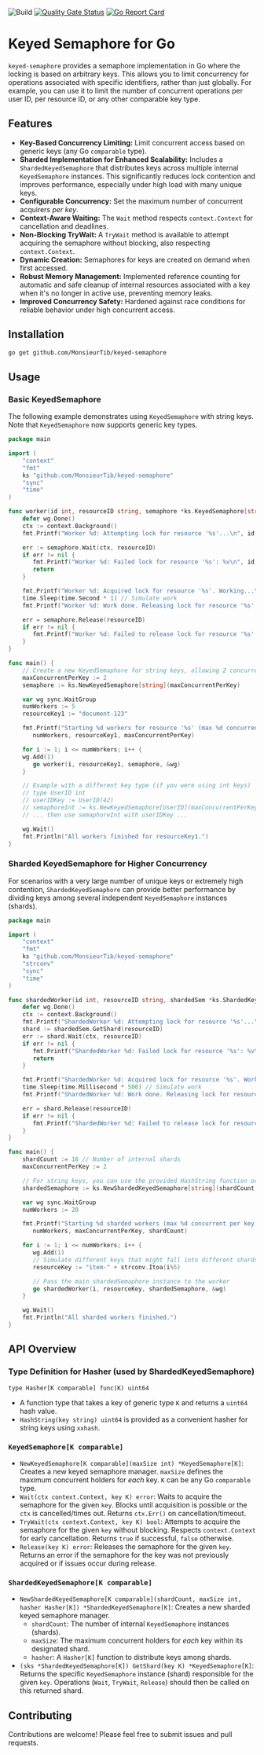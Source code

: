 ![Build](https://github.com/MonsieurTib/keyed-semaphore/actions/workflows/go.yml/badge.svg)
[![Quality Gate Status](https://sonarcloud.io/api/project_badges/measure?project=MonsieurTib_keyed-semaphore&metric=alert_status)](https://sonarcloud.io/summary/new_code?id=MonsieurTib_keyed-semaphore)
[![Go Report Card](https://goreportcard.com/badge/github.com/MonsieurTib/keyed-semaphore)](https://goreportcard.com/report/github.com/MonsieurTib/keyed-semaphore)


# Keyed Semaphore for Go

`keyed-semaphore` provides a semaphore implementation in Go where the locking is based on arbitrary keys. This allows you to limit concurrency for operations associated with specific identifiers, rather than just globally.
For example, you can use it to limit the number of concurrent operations per user ID, per resource ID, or any other comparable key type.

## Features

*   **Key-Based Concurrency Limiting:** Limit concurrent access based on generic keys (any Go `comparable` type).
*   **Sharded Implementation for Enhanced Scalability:** Includes a `ShardedKeyedSemaphore` that distributes keys across multiple internal `KeyedSemaphore` instances. This significantly reduces lock contention and improves performance, especially under high load with many unique keys.
*   **Configurable Concurrency:** Set the maximum number of concurrent acquirers *per key*.
*   **Context-Aware Waiting:** The `Wait` method respects `context.Context` for cancellation and deadlines.
*   **Non-Blocking TryWait:** A `TryWait` method is available to attempt acquiring the semaphore without blocking, also respecting `context.Context`.
*   **Dynamic Creation:** Semaphores for keys are created on demand when first accessed.
*   **Robust Memory Management:** Implemented reference counting for automatic and safe cleanup of internal resources associated with a key when it's no longer in active use, preventing memory leaks.
*   **Improved Concurrency Safety:** Hardened against race conditions for reliable behavior under high concurrent access.

## Installation

```bash
go get github.com/MonsieurTib/keyed-semaphore
```

## Usage

### Basic KeyedSemaphore

The following example demonstrates using `KeyedSemaphore` with string keys. Note that `KeyedSemaphore` now supports generic key types.

```go
package main

import (
    "context"
    "fmt"
    ks "github.com/MonsieurTib/keyed-semaphore"
    "sync"
    "time"
)

func worker(id int, resourceID string, semaphore *ks.KeyedSemaphore[string], wg *sync.WaitGroup) {
    defer wg.Done()
    ctx := context.Background()
    fmt.Printf("Worker %d: Attempting lock for resource '%s'...\n", id, resourceID)

    err := semaphore.Wait(ctx, resourceID) 
    if err != nil {
       fmt.Printf("Worker %d: Failed lock for resource '%s': %v\n", id, resourceID, err)
       return
    }

    fmt.Printf("Worker %d: Acquired lock for resource '%s'. Working...\n", id, resourceID)
    time.Sleep(time.Second * 1) // Simulate work
    fmt.Printf("Worker %d: Work done. Releasing lock for resource '%s'.\n", id, resourceID)

    err = semaphore.Release(resourceID)
    if err != nil {
       fmt.Printf("Worker %d: Failed to release lock for resource '%s': %v\n", id, resourceID, err)
    }
}

func main() {
    // Create a new KeyedSemaphore for string keys, allowing 2 concurrent operations per key.
    maxConcurrentPerKey := 2
    semaphore := ks.NewKeyedSemaphore[string](maxConcurrentPerKey)

    var wg sync.WaitGroup
    numWorkers := 5
    resourceKey1 := "document-123"

    fmt.Printf("Starting %d workers for resource '%s' (max %d concurrent)...\n",
       numWorkers, resourceKey1, maxConcurrentPerKey)

    for i := 1; i <= numWorkers; i++ {
    wg.Add(1)
       go worker(i, resourceKey1, semaphore, &wg)
    }

    // Example with a different key type (if you were using int keys)
    // type UserID int
    // userIDKey := UserID(42)
    // semaphoreInt := ks.NewKeyedSemaphore[UserID](maxConcurrentPerKey)
    // ... then use semaphoreInt with userIDKey ...

    wg.Wait()
    fmt.Println("All workers finished for resourceKey1.")
}

```

### Sharded KeyedSemaphore for Higher Concurrency

For scenarios with a very large number of unique keys or extremely high contention, `ShardedKeyedSemaphore` can provide better performance by dividing keys among several independent `KeyedSemaphore` instances (shards).

```go
package main

import (
    "context"
    "fmt"
    ks "github.com/MonsieurTib/keyed-semaphore" 
    "strconv"
    "sync"
    "time"
)

func shardedWorker(id int, resourceID string, shardedSem *ks.ShardedKeyedSemaphore[string], wg *sync.WaitGroup) {
    defer wg.Done()
    ctx := context.Background()
    fmt.Printf("ShardedWorker %d: Attempting lock for resource '%s'...\n", id, resourceID)
    shard := shardedSem.GetShard(resourceID)
    err := shard.Wait(ctx, resourceID)
    if err != nil {
       fmt.Printf("ShardedWorker %d: Failed lock for resource '%s': %v\n", id, resourceID, err)
       return
    }

    fmt.Printf("ShardedWorker %d: Acquired lock for resource '%s'. Working...\n", id, resourceID)
    time.Sleep(time.Millisecond * 500) // Simulate work
    fmt.Printf("ShardedWorker %d: Work done. Releasing lock for resource '%s'.\n", id, resourceID)

    err = shard.Release(resourceID) 
    if err != nil {
       fmt.Printf("ShardedWorker %d: Failed to release lock for resource '%s': %v\n", id, resourceID, err)
    }
}

func main() {
    shardCount := 16 // Number of internal shards
    maxConcurrentPerKey := 2

    // For string keys, you can use the provided HashString function or your own.
    shardedSemaphore := ks.NewShardedKeyedSemaphore[string](shardCount, maxConcurrentPerKey, ks.HashString)

    var wg sync.WaitGroup
    numWorkers := 20 

    fmt.Printf("Starting %d sharded workers (max %d concurrent per key, across %d shards)...\n",
       numWorkers, maxConcurrentPerKey, shardCount)

    for i := 1; i <= numWorkers; i++ {
       wg.Add(1)
       // Simulate different keys that might fall into different shards
       resourceKey := "item-" + strconv.Itoa(i%5)

       // Pass the main shardedSemaphore instance to the worker
       go shardedWorker(i, resourceKey, shardedSemaphore, &wg)
    }

    wg.Wait()
    fmt.Println("All sharded workers finished.")
}
```

## API Overview

### Type Definition for Hasher (used by ShardedKeyedSemaphore)
`type Hasher[K comparable] func(K) uint64`
* A function type that takes a key of generic type `K` and returns a `uint64` hash value.
* `HashString(key string) uint64` is provided as a convenient hasher for string keys using `xxhash`.

### `KeyedSemaphore[K comparable]`

*   `NewKeyedSemaphore[K comparable](maxSize int) *KeyedSemaphore[K]`: Creates a new keyed semaphore manager. `maxSize` defines the maximum concurrent holders for *each* key. `K` can be any Go `comparable` type.
*   `Wait(ctx context.Context, key K) error`: Waits to acquire the semaphore for the given `key`. Blocks until acquisition is possible or the `ctx` is cancelled/times out. Returns `ctx.Err()` on cancellation/timeout.
*   `TryWait(ctx context.Context, key K) bool`: Attempts to acquire the semaphore for the given `key` without blocking. Respects `context.Context` for early cancellation. Returns `true` if successful, `false` otherwise.
*   `Release(key K) error`: Releases the semaphore for the given `key`. Returns an error if the semaphore for the key was not previously acquired or if issues occur during release.

### `ShardedKeyedSemaphore[K comparable]`

*   `NewShardedKeyedSemaphore[K comparable](shardCount, maxSize int, hasher Hasher[K]) *ShardedKeyedSemaphore[K]`: Creates a new sharded keyed semaphore manager.
    *   `shardCount`: The number of internal `KeyedSemaphore` instances (shards).
    *   `maxSize`: The maximum concurrent holders for *each* key within its designated shard.
    *   `hasher`: A `Hasher[K]` function to distribute keys among shards.
*   `(sks *ShardedKeyedSemaphore[K]) GetShard(key K) *KeyedSemaphore[K]`: Returns the specific `KeyedSemaphore` instance (shard) responsible for the given `key`. Operations (`Wait`, `TryWait`, `Release`) should then be called on this returned shard.

## Contributing

Contributions are welcome! Please feel free to submit issues and pull requests.

